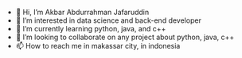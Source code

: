 - 👋 Hi, I’m Akbar Abdurrahman Jafaruddin
- 👀 I’m interested in data science and back-end developer
- 🌱 I’m currently learning python, java, and c++
- 💞️ I’m looking to collaborate on any project about python, java, c++
- 📫 How to reach me in makassar city, in indonesia


<!---
AkbarAj/AkbarAj is a ✨ special ✨ repository because its `README.md` (this file) appears on your GitHub profile.
You can click the Preview link to take a look at your changes.
--->
